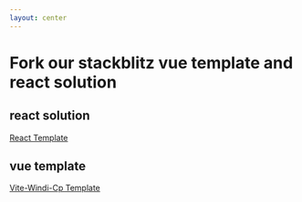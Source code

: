 ```yaml
---
layout: center
---
```


# Fork our stackblitz vue template and react solution

## react solution

[React Template](https://stackblitz.com/edit/vitejs-vite-ifvm8x)

## vue template

[Vite-Windi-Cp Template](https://stackblitz.com/edit/vitejs-vite-nahlxn)